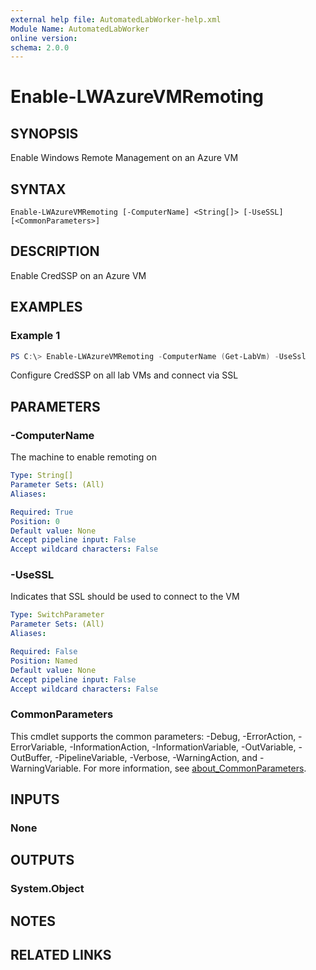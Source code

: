 ```yaml
---
external help file: AutomatedLabWorker-help.xml
Module Name: AutomatedLabWorker
online version:
schema: 2.0.0
---
```


# Enable-LWAzureVMRemoting

## SYNOPSIS
Enable Windows Remote Management on an Azure VM

## SYNTAX

```
Enable-LWAzureVMRemoting [-ComputerName] <String[]> [-UseSSL] [<CommonParameters>]
```

## DESCRIPTION
Enable CredSSP on an Azure VM

## EXAMPLES

### Example 1
```powershell
PS C:\> Enable-LWAzureVMRemoting -ComputerName (Get-LabVm) -UseSsl
```

Configure CredSSP on all lab VMs and connect via SSL

## PARAMETERS

### -ComputerName
The machine to enable remoting on

```yaml
Type: String[]
Parameter Sets: (All)
Aliases:

Required: True
Position: 0
Default value: None
Accept pipeline input: False
Accept wildcard characters: False
```

### -UseSSL
Indicates that SSL should be used to connect to the VM

```yaml
Type: SwitchParameter
Parameter Sets: (All)
Aliases:

Required: False
Position: Named
Default value: None
Accept pipeline input: False
Accept wildcard characters: False
```

### CommonParameters
This cmdlet supports the common parameters: -Debug, -ErrorAction, -ErrorVariable, -InformationAction, -InformationVariable, -OutVariable, -OutBuffer, -PipelineVariable, -Verbose, -WarningAction, and -WarningVariable. For more information, see [about_CommonParameters](http://go.microsoft.com/fwlink/?LinkID=113216).

## INPUTS

### None

## OUTPUTS

### System.Object
## NOTES

## RELATED LINKS

